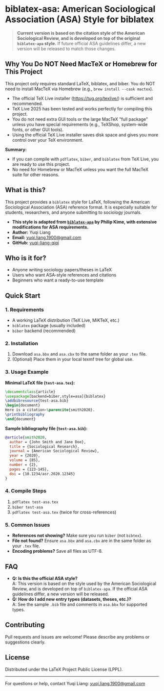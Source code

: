 # biblatex-asa: American Sociological Association (ASA) Style for biblatex

> **Current version is based on the citation style of the American Sociological Review, and is developed on top of the original `biblatex-apa` style.**
> If future official ASA guidelines differ, a new version will be released to match those changes.

## Why You Do NOT Need MacTeX or Homebrew for This Project

This project only requires standard LaTeX, biblatex, and biber. You do NOT need to install MacTeX via Homebrew (e.g., `brew install --cask mactex`).

- The official TeX Live installer (https://tug.org/texlive/) is sufficient and recommended.
- TeX Live 2025 has been tested and works perfectly for compiling this project.
- You do not need extra GUI tools or the large MacTeX "full package" unless you have special requirements (e.g., TeXShop, system-wide fonts, or other GUI tools).
- Using the official TeX Live installer saves disk space and gives you more control over your TeX environment.

**Summary:**
- If you can compile with `pdflatex`, `biber`, and `biblatex` from TeX Live, you are ready to use this project.
- No need for Homebrew or MacTeX unless you want the full MacTeX suite for other reasons.

## What is this?
This project provides a `biblatex` style for LaTeX, following the American Sociological Association (ASA) reference format. It is especially suitable for students, researchers, and anyone submitting to sociology journals.

- **This style is adapted from [`biblatex-apa`](https://github.com/plk/biblatex-apa) by Philip Kime, with extensive modifications for ASA requirements.**
- **Author:** Yuqi Liang  
- **Email:** yuqi.liang.1900@gmail.com  
- **GitHub:** [yuqi-liang-qiqi](https://github.com/yuqi-liang-qiqi)

## Who is it for?
- Anyone writing sociology papers/theses in LaTeX
- Users who want ASA-style references and citations
- Beginners who want a ready-to-use template

## Quick Start

### 1. Requirements
- A working LaTeX distribution (TeX Live, MiKTeX, etc.)
- `biblatex` package (usually included)
- `biber` backend (recommended)

### 2. Installation
1. Download `asa.bbx` and `asa.cbx` to the same folder as your `.tex` file.
2. (Optional) Place them in your local texmf tree for global use.

### 3. Usage Example

**Minimal LaTeX file (`test-asa.tex`):**
```latex
\documentclass{article}
\usepackage[backend=biber,style=asa]{biblatex}
\addbibresource{test-asa.bib}
\begin{document}
Here is a citation~\parencite{smith2020}.
\printbibliography
\end{document}
```

**Sample bibliography file (`test-asa.bib`):**
```bibtex
@article{smith2020,
  author = {John Smith and Jane Doe},
  title = {Sociological Research},
  journal = {American Sociological Review},
  year = {2020},
  volume = {85},
  number = {2},
  pages = {123-145},
  doi = {10.1234/asr.2020.12345}
}
```

### 4. Compile Steps
1. `pdflatex test-asa.tex`
2. `biber test-asa`
3. `pdflatex test-asa.tex` (twice for cross-references)

### 5. Common Issues
- **References not showing?** Make sure you run `biber` (not `bibtex`).
- **File not found?** Ensure `asa.bbx` and `asa.cbx` are in the same folder as your `.tex` file.
- **Encoding problems?** Save all files as UTF-8.

## FAQ
- **Q: Is this the official ASA style?**  
  A: This version is based on the style used by the American Sociological Review, and is developed on top of `biblatex-apa`. If the official ASA guidelines differ, a new version will be released.
- **Q: How do I add new entry types (datasets, theses, etc.)?**  
  A: See the sample `.bib` file and comments in `asa.bbx` for supported types.

## Contributing
Pull requests and issues are welcome! Please describe any problems or suggestions clearly.

## License
Distributed under the LaTeX Project Public License (LPPL).

---
For questions or help, contact Yuqi Liang: yuqi.liang.1900@gmail.com

